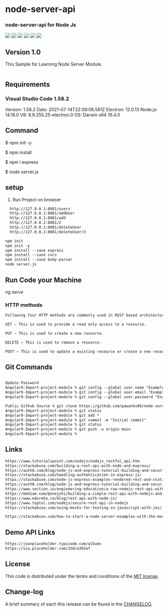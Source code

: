 # node-server-api

### node-server-api for Node Js

![](https://github.com/pawankv89/node-server-api/blob/main/images/image_0.png)
![](https://github.com/pawankv89/node-server-api/blob/main/images/image_1.png)
![](https://github.com/pawankv89/node-server-api/blob/main/images/image_2.png)
![](https://github.com/pawankv89/node-server-api/blob/main/images/image_3.png)
![](https://github.com/pawankv89/node-server-api/blob/main/images/image_4.png)
![](https://github.com/pawankv89/node-server-api/blob/main/images/image_5.png)

## Version 1.0
This Sample for Learning Node Server Module.

```xml

```

## Requirements

### Visual Studio Code 1.58.2

Version: 1.58.2
Date: 2021-07-14T22:09:06.581Z
Electron: 12.0.13
Node.js: 14.16.0
V8: 8.9.255.25-electron.0
OS: Darwin x64 19.4.0

## Command

$ npm init -y

$ npm install

$ npm i express

$ node server.js

## setup

1) Run Project on browser 

```xml
  http://127.0.0.1:8081/users
  http://127.0.0.1:8081/addUser
  http://127.0.0.1:8081/add
  http://127.0.0.1:8081/2
  http://127.0.0.1:8081/deleteUser
  http://127.0.0.1:8081/deleteUser/3
  ```

```xml
npm init
npm init -y
npm install --save express
npm install --save cors
npm install --save body-parser
node server.js
```

## Run Code your Machine

ng serve


###  HTTP methods

```xml
Following four HTTP methods are commonly used in REST based architecture.

GET − This is used to provide a read only access to a resource.

PUT − This is used to create a new resource.

DELETE − This is used to remove a resource.

POST − This is used to update a existing resource or create a new resource.
```

## Git Commands

```xml

Update Password
Angular9-Import-project-module % git config --global user.name "Example_Name"
Angular9-Import-project-module % git config --global user.email "Example_EMAIL"
Angular9-Import-project-module % git config --global user.password "Example_PASSWORD"

Public Github Source % git clone https://github.com/pawankv89/node-server-api.git
Angular9-Import-project-module % git status
Angular9-Import-project-module % git add *
Angular9-Import-project-module % git commit -m "Initial commit"
Angular9-Import-project-module % git status
Angular9-Import-project-module % git push -u origin main
Angular9-Import-project-module % 
```

## Links
```xml
https://www.tutorialspoint.com/nodejs/nodejs_restful_api.htm
https://stackabuse.com/building-a-rest-api-with-node-and-express/
https://auth0.com/blog/node-js-and-express-tutorial-building-and-securing-restful-apis/
https://stackabuse.com/handling-authentication-in-express-js/
https://stackabuse.com/node-js-express-examples-rendered-rest-and-static-websites/
https://auth0.com/blog/node-js-and-express-tutorial-building-and-securing-restful-apis/
https://www.section.io/engineering-education/a-raw-nodejs-rest-api-without-frameworks-such-as-express/
https://medium.com/@onejohi/building-a-simple-rest-api-with-nodejs-and-express-da6273ed7ca9
https://www.edureka.co/blog/rest-api-with-node-js/
https://www.toptal.com/nodejs/secure-rest-api-in-nodejs
https://stackabuse.com/using-mocks-for-testing-in-javascript-with-jes/

https://stackabuse.com/how-to-start-a-node-server-examples-with-the-most-popular-frameworks/
```
##  Demo API Links
```xml
https://jsonplaceholder.typicode.com/albums
https://via.placeholder.com/150/a393af
```

## License

This code is distributed under the terms and conditions of the [MIT license](LICENSE).

## Change-log

A brief summary of each this release can be found in the [CHANGELOG](CHANGELOG.mdown). 
